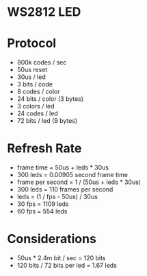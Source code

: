 # WS2812 LED

# Protocol

* 800k codes / sec
* 50us reset
* 30us / led
* 3 bits / code
* 8 codes / color
* 24 bits / color (3 bytes)
* 3 colors / led
* 24 codes / led
* 72 bits / led (9 bytes)

# Refresh Rate

* frame time = 50us + leds * 30us
* 300 leds = 0.00905 second frame time
* frame per second = 1 / (50us + leds * 30us)
* 300 leds = 110 frames per second
* leds = (1 / fps - 50us) / 30us
* 30 fps = 1109 leds
* 60 fps = 554 leds

# Considerations

* 50us * 2.4m bit / sec = 120 bits
* 120 bits / 72 bits per led = 1.67 leds
